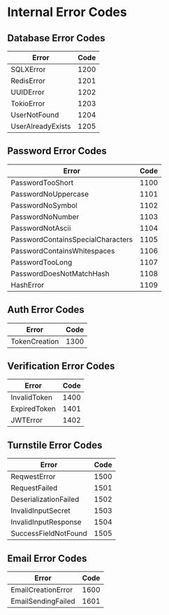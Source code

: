 # Internal Error Codes


## Database Error Codes
| Error    | Code |
| -------- | ------- |
| SQLXError         | 1200 |
| RedisError        | 1201 |
| UUIDError         | 1202 |
| TokioError        | 1203 |
| UserNotFound      | 1204 |
| UserAlreadyExists | 1205 |



## Password Error Codes
| Error    | Code |
| -------- | ------- |
| PasswordTooShort                  | 1100 |
| PasswordNoUppercase               | 1101 |
| PasswordNoSymbol                  | 1102 |
| PasswordNoNumber                  | 1103 |
| PasswordNotAscii                  | 1104 |
| PasswordContainsSpecialCharacters | 1105 |
| PasswordContainsWhitespaces       | 1106 |
| PasswordTooLong                   | 1107 |
| PasswordDoesNotMatchHash          | 1108 |
| HashError                         | 1109 |

## Auth Error Codes
| Error    | Code |
| -------- | ------- |
| TokenCreation | 1300 |

## Verification Error Codes
| Error    | Code |
| -------- | ------- |
| InvalidToken | 1400 |
| ExpiredToken | 1401 |
| JWTError     | 1402 |

## Turnstile Error Codes
| Error    | Code |
| -------- | ------- |
| ReqwestError          | 1500 |
| RequestFailed         | 1501 |
| DeserializationFailed | 1502 |
| InvalidInputSecret    | 1503 |
| InvalidInputResponse  | 1504 |
| SuccessFieldNotFound  | 1505 |

## Email Error Codes
| Error    | Code |
| -------- | ------- |
| EmailCreationError     | 1600 |
| EmailSendingFailed     | 1601 |